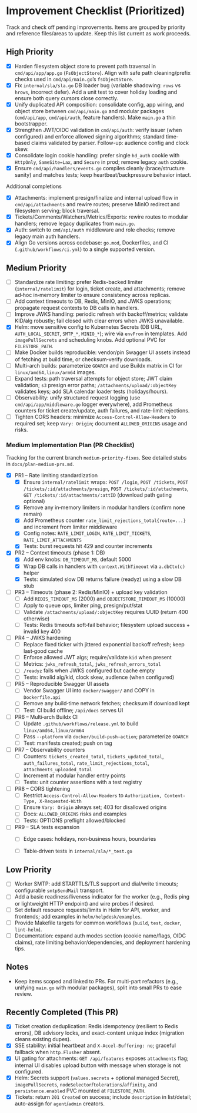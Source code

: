 # Improvement Checklist (Prioritized)

Track and check off pending improvements. Items are grouped by priority and reference files/areas to update. Keep this list current as work proceeds.

## High Priority

- [x] Harden filesystem object store to prevent path traversal in `cmd/api/app/app.go` (`FsObjectStore`). Align with safe path cleaning/prefix checks used in `cmd/api/main.go`’s `fsObjectStore`.
- [x] Fix `internal/sla/sla.go` DB loader bug (variable shadowing: `rows` vs `hrows`, incorrect defer). Add a unit test to cover holiday loading and ensure both query cursors close correctly.
- [x] Unify duplicated API composition: consolidate config, app wiring, and object store between `cmd/api/main.go` and modular packages (`cmd/api/app`, `cmd/api/auth`, feature handlers). Make `main.go` a thin bootstrapper.
- [x] Strengthen JWT/OIDC validation in `cmd/api/auth`: verify issuer (when configured) and enforce allowed signing algorithms; standard time-based claims validated by parser. Follow-up: audience config and clock skew.
- [x] Consolidate login cookie handling: prefer single `hd_auth` cookie with `HttpOnly`, `SameSite=Lax`, and `Secure` in prod; remove legacy `auth` cookie.
- [x] Ensure `cmd/api/handlers/events.go` compiles cleanly (brace/structure sanity) and matches tests; keep heartbeat/backpressure behavior intact.

Additional completions

- [x] Attachments: implement presign/finalize and internal upload flow in `cmd/api/attachments` and rewire routes; preserve MinIO redirect and filesystem serving; block traversal.
- [x] Tickets/Comments/Watchers/Metrics/Exports: rewire routes to modular handlers; remove legacy duplicates from `main.go`.
- [x] Auth: switch to `cmd/api/auth` middleware and role checks; remove legacy main auth handlers.
- [x] Align Go versions across codebase: `go.mod`, Dockerfiles, and CI (`.github/workflows/ci.yml`) to a single supported version.

## Medium Priority

- [ ] Standardize rate limiting: prefer Redis-backed limiter (`internal/ratelimit`) for login, ticket create, and attachments; remove ad‑hoc in‑memory limiter to ensure consistency across replicas.
- [ ] Add context timeouts to DB, Redis, MinIO, and JWKS operations; propagate request contexts to DB calls in handlers.
- [ ] Improve JWKS handling: periodic refresh with backoff/metrics; validate KID/alg robustly; fail closed with clear errors when JWKS unavailable.
- [x] Helm: move sensitive config to Kubernetes Secrets (DB URL, `AUTH_LOCAL_SECRET`, `SMTP_*`, `MINIO_*`); wire via `envFrom` in templates. Add `imagePullSecrets` and scheduling knobs. Add optional PVC for `FILESTORE_PATH`.
- [ ] Make Docker builds reproducible: vendor/pin Swagger UI assets instead of fetching at build time, or checksum‑verify downloads.
- [ ] Multi-arch builds: parameterize `GOARCH` and use Buildx matrix in CI for `linux/amd64,linux/arm64` images.
- [ ] Expand tests: path traversal attempts for object store; JWT claim validation; `s3` presign error paths; `/attachments/upload/:objectKey` validates keys; add SLA calendar loader tests (holidays/hours).
- [ ] Observability: unify structured request logging (use `cmd/api/app/middleware.go` logger everywhere), add Prometheus counters for ticket create/update, auth failures, and rate-limit rejections.
- [ ] Tighten CORS headers: minimize `Access-Control-Allow-Headers` to required set; keep `Vary: Origin`; document `ALLOWED_ORIGINS` usage and risks.

### Medium Implementation Plan (PR Checklist)

Tracking for the current branch `medium-priority-fixes`. See detailed stubs in `docs/plan-medium-prs.md`.

- [x] PR1 – Rate limiting standardization
  - [x] Ensure `internal/ratelimit` wraps: `POST /login`, `POST /tickets`, `POST /tickets/:id/attachments/presign`, `POST /tickets/:id/attachments`, `GET /tickets/:id/attachments/:attID` (download path gating optional)
  - [x] Remove any in‑memory limiters in modular handlers (confirm none remain)
  - [x] Add Prometheus counter `rate_limit_rejections_total{route=...}` and increment from limiter middleware
  - [x] Config notes: `RATE_LIMIT_LOGIN`, `RATE_LIMIT_TICKETS`, `RATE_LIMIT_ATTACHMENTS`
  - [x] Tests: burst requests hit 429 and counter increments

- [x] PR2 – Context timeouts (phase 1: DB)
  - [x] Add env knobs: `DB_TIMEOUT_MS`, default 5000
  - [x] Wrap DB calls in handlers with `context.WithTimeout` via `a.dbCtx(c)` helper
  - [x] Tests: simulated slow DB returns failure (readyz) using a slow DB stub

- [ ] PR3 – Timeouts (phase 2: Redis/MinIO) + upload key validation
  - [ ] Add `REDIS_TIMEOUT_MS` (2000) and `OBJECTSTORE_TIMEOUT_MS` (10000)
  - [ ] Apply to queue ops, limiter ping, presign/put/stat
  - [ ] Validate `/attachments/upload/:objectKey` requires UUID (return 400 otherwise)
  - [ ] Tests: Redis timeouts soft‑fail behavior; filesystem upload success + invalid key 400

- [ ] PR4 – JWKS hardening
  - [ ] Replace fixed ticker with jittered exponential backoff refresh; keep last‑good cache
  - [ ] Enforce allowed JWT algs; require/validate `kid` when present
  - [ ] Metrics: `jwks_refresh_total`, `jwks_refresh_errors_total`
  - [ ] `/readyz` fails when JWKS configured but cache empty
  - [ ] Tests: invalid alg/kid, clock skew, audience (when configured)

- [ ] PR5 – Reproducible Swagger UI assets
  - [ ] Vendor Swagger UI into `docker/swagger/` and COPY in `Dockerfile.api`
  - [ ] Remove any build‑time network fetches; checksum if download kept
  - [ ] Test: CI build offline; `/api/docs` serves UI

- [ ] PR6 – Multi‑arch Buildx CI
  - [ ] Update `.github/workflows/release.yml` to build `linux/amd64,linux/arm64`
  - [ ] Pass `--platform` via `docker/build-push-action`; parameterize `GOARCH`
  - [ ] Test: manifests created; push on tag

- [ ] PR7 – Observability counters
  - [ ] Counters: `tickets_created_total`, `tickets_updated_total`, `auth_failures_total`, `rate_limit_rejections_total`, `attachments_uploaded_total`
  - [ ] Increment at modular handler entry points
  - [ ] Tests: unit counter assertions with a test registry

- [ ] PR8 – CORS tightening
  - [ ] Restrict `Access-Control-Allow-Headers` to `Authorization, Content-Type, X-Requested-With`
  - [ ] Ensure `Vary: Origin` always set; 403 for disallowed origins
  - [ ] Docs: `ALLOWED_ORIGINS` risks and examples
  - [ ] Tests: OPTIONS preflight allowed/blocked

- [ ] PR9 – SLA tests expansion
  - [ ] Edge cases: holidays, non‑business hours, boundaries
  - [ ] Table‑driven tests in `internal/sla/*_test.go`


## Low Priority

- [ ] Worker SMTP: add STARTTLS/TLS support and dial/write timeouts; configurable `smtpSendMail` transport.
- [ ] Add a basic readiness/liveness indicator for the worker (e.g., Redis ping or lightweight HTTP endpoint) and wire probes if desired.
- [ ] Set default resource requests/limits in Helm for API, worker, and frontends; add examples in `helm/helpdesk/examples`.
- [ ] Provide Makefile targets for common workflows (`build`, `test`, `docker`, `lint-helm`).
- [ ] Documentation: expand auth modes section (cookie name/flags, OIDC claims), rate limiting behavior/dependencies, and deployment hardening tips.

## Notes

- Keep items scoped and linked to PRs. For multi-part refactors (e.g., unifying `main.go` with modular packages), split into small PRs to ease review.

## Recently Completed (This PR)

- [x] Ticket creation deduplication: Redis idempotency (resilient to Redis errors), DB advisory locks, and exact-content unique index (migration cleans existing dupes).
- [x] SSE stability: initial heartbeat and `X-Accel-Buffering: no`; graceful fallback when `http.Flusher` absent.
- [x] UI gating for attachments: `GET /api/features` exposes `attachments` flag; internal UI disables upload button with message when storage is not configured.
- [x] Helm: Secrets support (`values.secrets` + optional managed Secret), `imagePullSecrets`, `nodeSelector`/`tolerations`/`affinity`, and `persistence.enabled` PVC mounted at `FILESTORE_PATH`.
- [x] Tickets: return `201 Created` on success; include `description` in list/detail; auto-assign for `agent`/`admin` creators.

